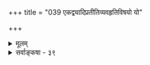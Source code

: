 +++
title = "039 एकद्व्यादिप्रतीतिव्यवहृतिविषयो यो"

+++
<details><summary>मूलम्</summary>

एकद्व्यादिप्रतीतिव्यवहृतिविषयो यो गुणस्सा तु संख्या क्वाप्यैक्यं नित्यसिद्धं क्वचिदवयवगैर्जन्यते तत्तदैक्यैः ।  
द्वित्रित्वाद्यं त्वनेकावगतिसहकृतैकैकनिष्ठैक्यजन्यं तत्तत्पुंमात्रदृश्यं क्षणिकमिति कथा काऽपि कौतस्कुतानाम् ॥ ३९ ॥
</details>

<details><summary>सर्वाङ्कषा - ३९</summary>

प्रसक्तानुप्रसक्तं समाप्य क्रमप्राप्तां संख्यां विचिचारयिषुः प्रथमं वैशेषिकप्रक्रियां निरूपयतिएकेत्यादि । **एकद्व्यादिप्रतीतिव्यवहृतिविषयः** = एकम्, द्वे, त्रीणि, इत्यादिप्रतीतौ तद्व्यवहारे च विषयतया भासमानः यः सा तु ‘संख्या' इत्युच्यते । **ऐक्यम्** = एकत्वम् **क्वापि** = कुत्रचित्परमाण्वादौ **नित्यसिद्धम्** = नित्यं सिद्धम्, अतो नित्यम् । **क्वचित्** = कार्ये पटाद्यवयविनि **अवयवगैः** = तदवयवेषु तन्तुषु वर्तमानैः **तत्तदैक्यैः** = तत्तत्तन्तुगतैक्यैः जन्यते, अत एव कार्यभूतपटादिगतं तु एकत्वमनित्यम् । द्वित्वत्रित्वाद्यं **तु** = द्वित्वत्रित्वादिसंख्या तु **अनेकावगतिसहकृतैकैकनिष्ठैक्यजन्यम्** = अनेकाः **अवगतयः** = अपेक्षाबुद्धयः, ताभिः सहकृतम् **एकैकनिष्ठम्** = प्रत्येकवस्तुषु प्रातिस्विकतया वर्तमानम् यत् **ऐक्यम्** = एकत्वम्, **तज्जन्यम्** = एकत्वं प्रतिवस्तुगतम् केवलान्वयि, जगति सर्वत्र वर्तमानत्वात् । द्वित्वादिकं तु न प्रतिनियतम्, यदा गणना क्रियते तदैव तत्तद्वस्तुनि जायते । तच द्वित्वादिकं येन पुरुषेण गण्यते, तत्पुरुषापेक्षयैव जायते । अत एव **तत्तत्पुंमात्रदृश्यम्** = तत्तत्पुरुषेणैव ग्राह्यम्, **क्षणिकम्** = क्षणद्वयमात्रावस्थायि । अत एवान्यपुरुषस्य तत्र द्वित्वप्रत्यक्षं न भवति । एवं तत्तत्पुरुषापेक्षया तत्तद्विवक्षितपदार्थेषु तदा तदा द्वित्वादिकं जायते । ज्ञानानां 

1 

400. 

727 

[तार्किकोक्तसंख्याविमर्शः ] 

तत्र द्वित्वाद्यपेक्षामतिविषयभिदामात्रमेवास्त्वभीष्टं 

द्वित्वाद्युत्पत्तिमूलं यदभिलपसि, तत् व्याहृतेरस्तु मूलम् । द्वित्वादिप्रागभावैर्युवमिह हि विना धीविशेषोऽभ्युपेयः 

तन्मूलं निर्गुणानां विगणनमपि च स्थापनीयं गुणानाम् ॥40॥ 



द्विक्षणावस्थायित्वात् तृतीयक्षण एव द्वित्वादिकमपि नश्यति । पुनः गणने पुनरुत्पद्यते, पुनर्नश्यति च । द्वित्वमपि नश्यति, तद्ज्ञानमपि नश्यति । इति **कौतस्कुतानां** = तार्किकाणाम् कापि कथा । कुतः कुतः इति सर्वत्र प्रश्नं **कुर्वन्ति** = कारणमन्विष्य विचारं कुर्वन्ति यतः, अतस्ते **कौतस्कुताः** = **तार्किकाः** = वैशेषिकाः ॥ 

एवञ्चात्र द्वित्वादिप्रत्यक्षोत्पत्तिक्रम एवम् - यस्य पुरुषस्य येषां वस्तूनां गणना यदा अपेक्षिता, तदा स पुरुषः प्रथमं प्रतिवस्तु 'अयमेकः, अयमेकः' इति गणयति । एकत्वं तु प्रतिवस्तु सदा वर्तते । एवमेकैकशः गणनायां कृतायां तत्तद्वस्तुनोः द्वित्वसंख्या उत्पद्यते । ततो द्वित्वत्वनिर्विकल्पकम् । अनन्तरं द्वित्वसविकल्पकमिति 'इमौ द्वौ ' इति द्वित्वादिप्रत्यक्षक्रमः । अयमेकः, अयमेक इति प्रातिस्विकं ज्ञानम् अपेक्षाबुद्धिरित्युच्यते, तत्तत्पुरुषापेक्षयैव गणनात् । तथा च द्वित्वादिकमपेक्षाबुद्धिजन्यम्, अपेक्षाबुद्धिनाशे च नश्यति । अत **एवोक्तम्** = ' द्वित्वादयः परार्धान्ता अपेक्षाबुद्धिजा मताः । अपेक्षाबुद्धिनाशाच्च नाशस्तेषां निरूपितः ॥ (कारिकावली.) इति । तत्तत्पुरुषेणैव गणनात्, द्वित्वादिकमपि तत्तत्पुरुषदृष्ट्यैव तदा तदा जायते । अत एवान्यस्य तत्र द्वित्वप्रत्यक्षं न भवति, तेन तथाऽगणनात् । **तदिदमुक्तम्** = 'अनेकावगतिसहकृतैकैकनिष्ठैक्यजन्यम्, तत्तत्पुंमात्रजन्यम्, क्षणिकम्' इति । अत्र क्षणिकत्वं न बौद्धसंमतम् एकक्षणमात्रवर्तमानत्वं न, किन्तु द्विक्षणावस्थायित्वम् । अपेक्षाबुद्धिः परं क्षणत्रयावस्थायिनी, मध्ये द्वित्वत्वनिर्विकल्पेन क्षणव्यवधानात् इति वैशेषिकाः ॥ ३९ ॥
</details>
